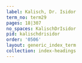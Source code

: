 ```yaml
---
label: Kalisch, Dr. Isidor
term_no: term29
pages: 18|307
no_spaces: KalischDrIsidor
pid: kalischdrisidor
order: '0506'
layout: generic_index_term
collection: index-headings
---
```

